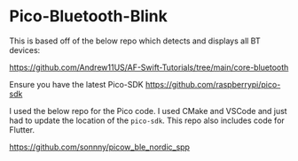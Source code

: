 # Pico-Bluetooth-Blink

This is based off of the below repo which detects and displays all BT devices:

https://github.com/Andrew11US/AF-Swift-Tutorials/tree/main/core-bluetooth

Ensure you have the latest Pico-SDK https://github.com/raspberrypi/pico-sdk

I used the below repo for the Pico code. I used CMake and VSCode and just had to update the location of the `pico-sdk`.
This repo also includes code for Flutter.

https://github.com/sonnny/picow_ble_nordic_spp
